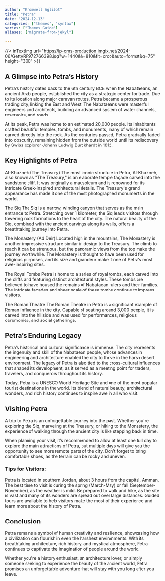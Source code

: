 ```yaml
---
author: "Kromwell Aglibot"
title: "Petra"
date: "2024-12-13"
categories: ["themes", "syntax"]
series: ["Themes Guide"]
aliases: ["migrate-from-jekyl"]

---
```

{{< inTextImg url="https://lp-cms-production.imgix.net/2024-06/GettyRF972766398.jpg?w=1440&h=810&fit=crop&auto=format&q=75" height="300"  >}}

## A Glimpse into Petra’s History
Petra’s history dates back to the 6th century BCE when the Nabataeans, an ancient Arab people, established the city as a strategic center for trade. Due to its location along major caravan routes, Petra became a prosperous trading city, linking the East and West. The Nabataeans were masterful engineers and architects, building an advanced system of water channels, reservoirs, and roads.

At its peak, Petra was home to an estimated 20,000 people. Its inhabitants crafted beautiful temples, tombs, and monuments, many of which remain carved directly into the rock. As the centuries passed, Petra gradually faded into obscurity, remaining hidden from the outside world until its rediscovery by Swiss explorer Johann Ludwig Burckhardt in 1812.

## Key Highlights of Petra
Al-Khazneh (The Treasury)
The most iconic structure in Petra, Al-Khazneh, also known as "The Treasury," is an elaborate temple façade carved into the sandstone cliff. It was originally a mausoleum and is renowned for its intricate Greek-inspired architectural details. The Treasury's grand appearance has made it one of the most photographed monuments in the world.

The Siq
The Siq is a narrow, winding canyon that serves as the main entrance to Petra. Stretching over 1 kilometer, the Siq leads visitors through towering rock formations to the heart of the city. The natural beauty of the Siq, combined with the ancient carvings along its walls, offers a breathtaking journey into Petra.

The Monastery (Ad Deir)
Located high in the mountains, The Monastery is another impressive structure similar in design to the Treasury. The climb to reach it can be strenuous, but the panoramic views from the top make the journey worthwhile. The Monastery is thought to have been used for religious purposes, and its size and grandeur make it one of Petra’s most awe-inspiring sites.

The Royal Tombs
Petra is home to a series of royal tombs, each carved into the cliffs and featuring distinct architectural styles. These tombs are believed to have housed the remains of Nabataean rulers and their families. The intricate facades and sheer scale of these tombs continue to impress visitors.

The Roman Theatre
The Roman Theatre in Petra is a significant example of Roman influence in the city. Capable of seating around 3,000 people, it is carved into the hillside and was used for performances, religious ceremonies, and social gatherings.

## Petra’s Enduring Legacy
Petra’s historical and cultural significance is immense. The city represents the ingenuity and skill of the Nabataean people, whose advances in engineering and architecture enabled the city to thrive in the harsh desert environment. The legacy of Petra is also tied to the cross-cultural influences that shaped its development, as it served as a meeting point for traders, travelers, and conquerors throughout its history.

Today, Petra is a UNESCO World Heritage Site and one of the most popular tourist destinations in the world. Its blend of natural beauty, architectural wonders, and rich history continues to inspire awe in all who visit.

## Visiting Petra
A trip to Petra is an unforgettable journey into the past. Whether you're exploring the Siq, marveling at the Treasury, or hiking to the Monastery, the experience of walking through the ancient city is like stepping back in time.

When planning your visit, it’s recommended to allow at least one full day to explore the main attractions of Petra, but multiple days will give you the opportunity to see more remote parts of the city. Don’t forget to bring comfortable shoes, as the terrain can be rocky and uneven.

### Tips for Visitors:

Petra is located in southern Jordan, about 3 hours from the capital, Amman.
The best time to visit is during the spring (March-May) or fall (September-November), as the weather is mild.
Be prepared to walk and hike, as the site is vast and many of its wonders are spread out over large distances.
Guided tours are available to help visitors make the most of their experience and learn more about the history of Petra.

## Conclusion
Petra remains a symbol of human creativity and resilience, showcasing how a civilization can flourish in even the harshest environments. With its breathtaking architecture, rich history, and mystical atmosphere, Petra continues to captivate the imagination of people around the world.

Whether you're a history enthusiast, an architecture lover, or simply someone seeking to experience the beauty of the ancient world, Petra promises an unforgettable adventure that will stay with you long after you leave.

